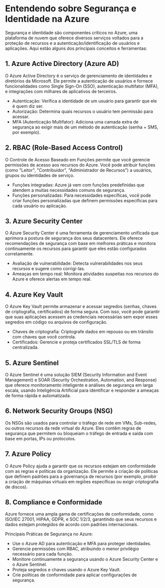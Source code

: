 # Entendendo sobre Segurança e Identidade na Azure

Segurança e identidade são componentes críticos no Azure, uma plataforma de nuvem que oferece diversos serviços voltados para a proteção de recursos e a autenticação/identificação de usuários e aplicações. Aqui estão alguns dos principais conceitos e ferramentas:

## 1. Azure Active Directory (Azure AD)
O Azure Active Directory é o serviço de gerenciamento de identidades e diretórios da Microsoft. Ele permite a autenticação de usuários e fornece funcionalidades como Single Sign-On (SSO), autenticação multifator (MFA), e integrações com milhares de aplicativos de terceiros.

- Autenticação: Verifica a identidade de um usuário para garantir que ele é quem diz ser.
- Autorização: Determina quais recursos o usuário tem permissão para acessar.
- MFA (Autenticação Multifator): Adiciona uma camada extra de segurança ao exigir mais de um método de autenticação (senha + SMS, por exemplo).

## 2. RBAC (Role-Based Access Control)
O Controle de Acesso Baseado em Funções permite que você gerencie permissões de acesso aos recursos do Azure. Você pode atribuir funções (como "Leitor", "Contribuidor", "Administrador de Recursos") a usuários, grupos ou identidades de serviço.

- Funções integradas: Azure já vem com funções predefinidas que atendem a muitas necessidades comuns de segurança.
- Funções personalizadas: Para necessidades específicas, você pode criar funções personalizadas que definem permissões específicas para cada usuário ou aplicação.

## 3. Azure Security Center
O Azure Security Center é uma ferramenta de gerenciamento unificada que aprimora a postura de segurança dos seus datacenters. Ele oferece recomendações de segurança com base em melhores práticas e monitora continuamente os recursos para garantir que eles estão configurados corretamente.

- Avaliação de vulnerabilidade: Detecta vulnerabilidades nos seus recursos e sugere como corrigi-las.
- Ameaças em tempo real: Monitora atividades suspeitas nos recursos do Azure e oferece alertas em tempo real.

## 4. Azure Key Vault
O Azure Key Vault permite armazenar e acessar segredos (senhas, chaves de criptografia, certificados) de forma segura. Com isso, você pode garantir que suas aplicações acessem as credenciais necessárias sem expor esses segredos em código ou arquivos de configuração.

- Chaves de criptografia: Criptografe dados em repouso ou em trânsito com chaves que você controla.
- Certificados: Gerencie e proteja certificados SSL/TLS de forma centralizada.

## 5. Azure Sentinel
O Azure Sentinel é uma solução SIEM (Security Information and Event Management) e SOAR (Security Orchestration, Automation, and Response) que oferece monitoramento inteligente e análises de segurança em larga escala, usando Inteligência Artificial para identificar e responder a ameaças de forma rápida e automatizada.

## 6. Network Security Groups (NSG)
Os NSGs são usados para controlar o tráfego de rede em VMs, Sub-redes, ou outros recursos da rede virtual do Azure. Eles contêm regras de segurança que permitem ou bloqueiam o tráfego de entrada e saída com base em portas, IPs ou protocolos.

## 7. Azure Policy
O Azure Policy ajuda a garantir que os recursos estejam em conformidade com as regras e políticas da organização. Ele permite a criação de políticas que definem padrões para a governança de recursos (por exemplo, proibir a criação de máquinas virtuais em regiões específicas ou exigir criptografia de discos).

## 8. Compliance e Conformidade
Azure fornece uma ampla gama de certificações de conformidade, como ISO/IEC 27001, HIPAA, GDPR, e SOC 1/2/3, garantindo que seus recursos e dados estejam protegidos de acordo com padrões internacionais.

Principais Práticas de Segurança no Azure:
- Use o Azure AD para autenticação e MFA para proteger identidades.
- Gerencie permissões com RBAC, atribuindo o menor privilégio necessário para cada função.
- Monitore continuamente a segurança usando o Azure Security Center e o Azure Sentinel.
- Proteja segredos e chaves usando o Azure Key Vault.
- Crie políticas de conformidade para aplicar configurações de segurança.
